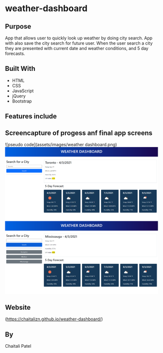 # weather-dashboard

## Purpose
App that allows user to quickly look up weather by doing city search. App with also save the city search for future user. 
When the user search a city they are presented with current date and weather conditions, and 5 day forecasts.

## Built With
* HTML
* CSS
* JavaScript
* jQuery
* Bootstrap

## Features include

## Screencapture of progess anf final app screens
![pseudo code](assets/images/weather dashboard.png)
![app on load](assets/images/Capture1.PNG)
![after multiple search](assets/images/Capture2.PNG)

## Website
(https://chaitalizn.github.io/weather-dashboard/)

## By
Chaitali Patel
